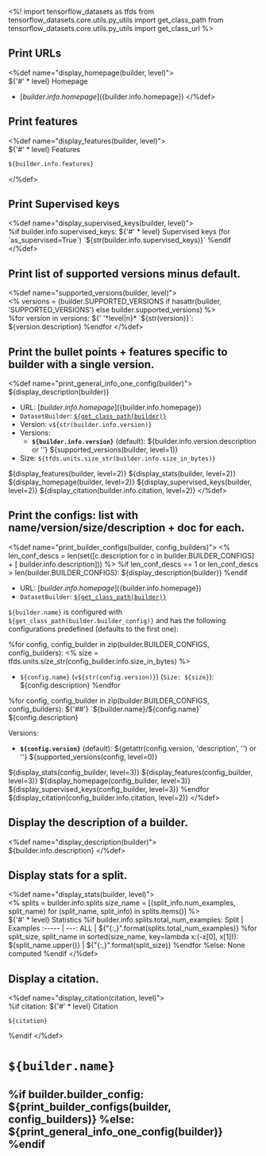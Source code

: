 <%!
import tensorflow_datasets as tfds
from tensorflow_datasets.core.utils.py_utils import get_class_path
from tensorflow_datasets.core.utils.py_utils import get_class_url
%>

## Print URLs
<%def name="display_homepage(builder, level)">\
${'#' * level} Homepage
 * [${builder.info.homepage}](${builder.info.homepage})
</%def>

## Print features
<%def name="display_features(builder, level)">\
${'#' * level} Features
```python
${builder.info.features}
```
</%def>

## Print Supervised keys
<%def name="display_supervised_keys(builder, level)">\
%if builder.info.supervised_keys:
${'#' * level} Supervised keys (for `as_supervised=True`)
`${str(builder.info.supervised_keys)}`
%endif
</%def>

## Print list of supported versions minus default.
<%def name="supported_versions(builder, level)">\
<%
versions = (builder.SUPPORTED_VERSIONS if hasattr(builder, 'SUPPORTED_VERSIONS')
            else builder.supported_versions)
%>\
%for version in versions:
${'  '*level|n}* `${str(version)}`: ${version.description}
%endfor
</%def>

## Print the bullet points + features specific to builder with a single version.
<%def name="print_general_info_one_config(builder)">
${display_description(builder)}

* URL: [${builder.info.homepage}](${builder.info.homepage})
* `DatasetBuilder`: [`${get_class_path(builder)}`](${get_class_url(builder)})
* Version: `v${str(builder.info.version)}`
* Versions:
  * **`${builder.info.version}`** (default): ${builder.info.version.description or ''}
${supported_versions(builder, level=1)}
* Size: `${tfds.units.size_str(builder.info.size_in_bytes)}`

${display_features(builder, level=2)}
${display_stats(builder, level=2)}
${display_homepage(builder, level=2)}
${display_supervised_keys(builder, level=2)}
${display_citation(builder.info.citation, level=2)}
</%def>

## Print the configs: list with name/version/size/description + doc for each.
<%def name="print_builder_configs(builder, config_builders)">
<%
len_conf_descs = len(set([c.description for c in  builder.BUILDER_CONFIGS] + [
    builder.info.description]))
%>
%if len_conf_descs == 1 or len_conf_descs > len(builder.BUILDER_CONFIGS):
${display_description(builder)}
%endif

* URL: [${builder.info.homepage}](${builder.info.homepage})
* `DatasetBuilder`: [`${get_class_path(builder)}`](${get_class_url(builder)})

`${builder.name}` is configured with `${get_class_path(builder.builder_config)}` and has
the following configurations predefined (defaults to the first one):

%for config, config_builder in zip(builder.BUILDER_CONFIGS, config_builders):
<%
  size = tfds.units.size_str(config_builder.info.size_in_bytes)
%>
* `${config.name}` (`v${str(config.version)}`) (`Size: ${size}`): ${config.description}
%endfor

%for config, config_builder in zip(builder.BUILDER_CONFIGS, config_builders):
${'##'} `${builder.name}/${config.name}`
${config.description}

Versions:

* **`${config.version}`** (default): ${getattr(config.version, 'description', '') or ''}
${supported_versions(config, level=0)}

${display_stats(config_builder, level=3)}
${display_features(config_builder, level=3)}
${display_homepage(config_builder, level=3)}
${display_supervised_keys(config_builder, level=3)}
%endfor
${display_citation(config_builder.info.citation, level=2)}
</%def>

## Display the description of a builder.
<%def name="display_description(builder)">\
${builder.info.description}
</%def>

## Display stats for a split.
<%def name="display_stats(builder, level)">\
<%
  splits = builder.info.splits
  size_name = [(split_info.num_examples, split_name)
               for (split_name, split_info) in splits.items()]
%>\
${'#' * level} Statistics
%if builder.info.splits.total_num_examples:
Split  | Examples
:----- | ---:
ALL    | ${"{:,}".format(splits.total_num_examples)}
%for split_size, split_name in sorted(size_name, key=lambda x:(-x[0], x[1])):
${split_name.upper()} | ${"{:,}".format(split_size)}
%endfor
%else:
None computed
%endif
</%def>

## Display a citation.
<%def name="display_citation(citation, level)">\
%if citation:
${'#' * level} Citation
```
${citation}
```
%endif
</%def>

# `${builder.name}`

%if builder.builder_config:
${print_builder_configs(builder, config_builders)}
%else:
${print_general_info_one_config(builder)}
%endif
---
